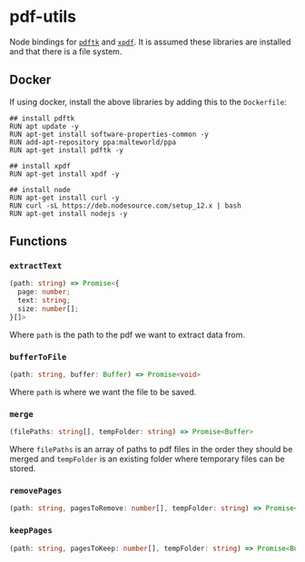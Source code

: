 # pdf-utils

Node bindings for [`pdftk`](https://www.pdflabs.com/tools/pdftk-the-pdf-toolkit/) and [`xpdf`](https://www.xpdfreader.com/). It is assumed these libraries are installed and that there is a file system.

## Docker

If using docker, install the above libraries by adding this to the `Dockerfile`:

```
## install pdftk
RUN apt update -y
RUN apt-get install software-properties-common -y
RUN add-apt-repository ppa:malteworld/ppa
RUN apt-get install pdftk -y

## install xpdf
RUN apt-get install xpdf -y

## install node
RUN apt-get install curl -y
RUN curl -sL https://deb.nodesource.com/setup_12.x | bash
RUN apt-get install nodejs -y
```

## Functions

### `extractText`

```ts
(path: string) => Promise<{
  page: number;
  text: string;
  size: number[];
}[]>
```

Where `path` is the path to the pdf we want to extract data from.

### `bufferToFile`

```ts
(path: string, buffer: Buffer) => Promise<void>
```

Where `path` is where we want the file to be saved.

### `merge`

```ts
(filePaths: string[], tempFolder: string) => Promise<Buffer>
```

Where `filePaths` is an array of paths to pdf files in the order they should be merged and `tempFolder` is an existing folder where temporary files can be stored.

### `removePages`

```ts
(path: string, pagesToRemove: number[], tempFolder: string) => Promise<Buffer>
```

### `keepPages`

```ts
(path: string, pagesToKeep: number[], tempFolder: string) => Promise<Buffer>
```
